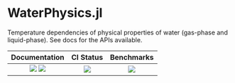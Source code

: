 # WaterPhysics.jl
Temperature dependencies of physical properties of water (gas-phase and liquid-phase). See docs for the APIs available.

| Documentation                                                       | CI Status             | Benchmarks            |
|:-------------------------------------------------------------------:|:---------------------:|:---------------------:|
| [![][docs-dev-img]][docs-dev-url] [![][docs-rel-img]][docs-rel-url] | [![][ci-img]][ci-url] | [![][bm-img]][bm-url] |

[docs-dev-img]: https://img.shields.io/badge/docs-dev-blue.svg
[docs-dev-url]: https://Yujie-W.github.io/WaterPhysics.jl/dev/

[docs-rel-img]: https://img.shields.io/badge/docs-stable-blue.svg
[docs-rel-url]: https://Yujie-W.github.io/WaterPhysics.jl/stable/

[ci-img]: https://github.com/Yujie-W/WaterPhysics.jl/workflows/Package%20CI/badge.svg?branch=master
[ci-url]: https://github.com/Yujie-W/WaterPhysics.jl/actions?query=branch%3A"master"++workflow%3A"Package+CI"

[bm-img]: https://github.com/Yujie-W/WaterPhysics.jl/workflows/Benchmarks/badge.svg?branch=master
[bm-url]: https://github.com/Yujie-W/WaterPhysics.jl/actions?query=branch%3A"master"++workflow%3A"Benchmarks"
